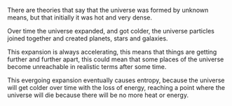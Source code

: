 There are theories that say that the universe was formed by unknown means, but that initially it was hot and very dense.

Over time the universe expanded, and got colder, the universe particles joined together and created planets, stars and galaxies.

This expansion is always accelerating, this means that things are getting further and further apart, this could mean that some places of the universe become unreachable in realistic terms after some time.

This evergoing expansion eventually causes entropy, because the universe will get colder over time with the loss of energy, reaching a point where the universe will die because there will be no more heat or energy.